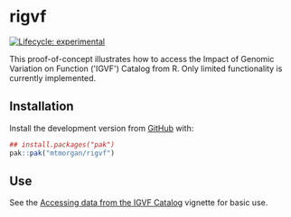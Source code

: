 # rigvf

<!-- badges: start -->
[![Lifecycle: experimental](https://img.shields.io/badge/lifecycle-experimental-orange.svg)](https://lifecycle.r-lib.org/articles/stages.html#experimental)
<!-- badges: end -->

This proof-of-concept illustrates how to access the Impact of Genomic
Variation on Function ('IGVF') Catalog from R.
Only limited functionality is currently implemented.

## Installation

Install the development version from
[GitHub](https://github.com/mtmorgan/rigvf) with:

``` r
## install.packages("pak")
pak::pak("mtmorgan/rigvf")
```

## Use

See the [Accessing data from the IGVF Catalog][] vignette for basic use.

[Accessing data from the IGVF Catalog]: https://mtmorgan.github.io/rigvf/articles/use.html
